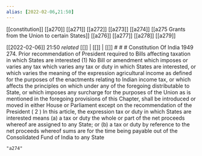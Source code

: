 ```yaml
---
alias: [2022-02-06,21:50]
---
```

[[constitution]] [[a270]] [[a271]] [[a272]] [[a273]] [[a274]] [[a275 Grants from the Union to certain States]] [[a276]] [[a277]] [[a278]] [[a279]]

[[2022-02-06]] 21:50 _related_ [[]] | [[]] | [[]] # # #
Constitution Of India 1949
274. Prior recommendation of President required to Bills affecting taxation in which States are interested
(1) No Bill or amendment which imposes or varies any tax which varies any tax or duty in which States are interested, or which varies the meaning of the expression agricultural income as defined for the purposes of the enactments relating to Indian income tax, or which affects the principles on which under any of the foregoing distributable to State, or which imposes any surcharge for the purposes of the Union as is mentioned in the foregoing provisions of this Chapter, shall be introduced or moved in either House or Parliament except on the recommendation of the President ( 2 ) In this article, the expression tax or duty in which States are interested means
(a) a tax or duty the whole or part of the net proceeds whereof are assigned to any State; or
(b) a tax or duty by reference to the net proceeds whereof sums are for the time being payable out of the Consolidated Fund of India to any State

```query
"a274"
```